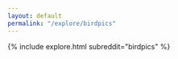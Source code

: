 ```yaml
---
layout: default
permalink: "/explore/birdpics"
---
```


{% include explore.html subreddit="birdpics" %}

